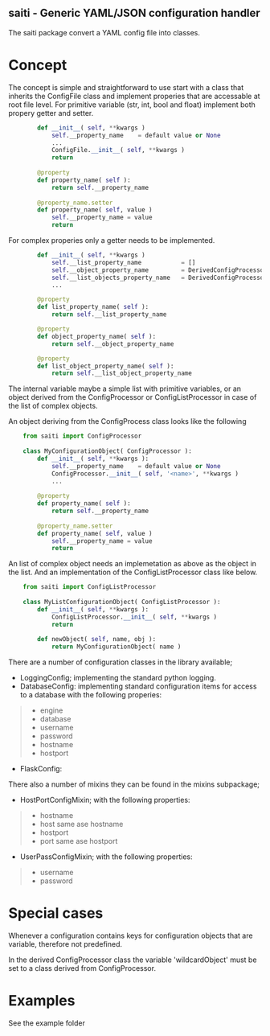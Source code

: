 saiti - Generic YAML/JSON configuration handler
-----------------------------------------------

The saiti package convert a YAML config file into classes. 

# Concept
The concept is simple and straightforward to use start with a class that 
inherits the ConfigFile class and implement properies that are accessable
at root file level. For primitive variable (str, int, bool and float) 
implement both propery getter and setter.
```python       
        def __init__( self, **kwargs )
            self.__property_name    = default value or None
            ... 
            ConfigFile.__init__( self, **kwargs )
            return
            
        @property
        def property_name( self ):
            return self.__property_name
            
        @property_name.setter
        def property_name( self, value )
            self.__property_name = value
            return
```

For complex properies only a getter needs to be implemented.
```python       
        def __init__( self, **kwargs )
            self.__list_property_name           = []
            self.__object_property_name         = DerivedConfigProcessor
            self.__list_objects_property_name   = DerivedConfigProcessorList
            ... 

        @property
        def list_property_name( self ):
            return self.__list_property_name

        @property
        def object_property_name( self ):
            return self.__object_property_name

        @property
        def list_object_property_name( self ):
            return self.__list_object_property_name

```

The internal variable maybe a simple list with primitive variables, or an 
object derived from the ConfigProcessor or ConfigListProcessor in case of 
the list of complex objects.
   
An object deriving from the ConfigProcess class looks like the following
```python
    from saiti import ConfigProcessor
    
    class MyConfigurationObject( ConfigProcessor ):
        def __init__( self, **kwargs ):
            self.__property_name    = default value or None
            ConfigProcessor.__init__( self, '<name>', **kwargs )
            ... 
            
        @property
        def property_name( self ):
            return self.__property_name
            
        @property_name.setter
        def property_name( self, value )
            self.__property_name = value
            return
```

An list of complex object needs an implemetation as above as the object in 
the list. And an implementation of the ConfigListProcessor class like below.
  
```python
    from saiti import ConfigListProcessor   
    
    class MyListConfigurationObject( ConfigListProcessor ):
        def __init__( self, **kwargs ):
            ConfigListProcessor.__init__( self, **kwargs )
            return
            
        def newObject( self, name, obj ):
            return MyConfigurationObject( name )

```

There are a number of configuration classes in the library available;
* LoggingConfig;    implementing the standard python logging.
* DatabaseConfig:   implementing standard configuration items for access 
to a database with the following properies: 
> * engine
> * database
> * username
> * password
> * hostname
> * hostport
* FlaskConfig:  

There also a number of mixins they can be found in the mixins subpackage;
* HostPortConfigMixin; with the following properties:
> * hostname
> * host        same ase hostname
> * hostport
> * port        same ase hostport
* UserPassConfigMixin; with the following properties:
> * username
> * password
 
# Special cases
Whenever a configuration contains keys for configuration objects that are
variable, therefore not predefined. 

In the derived ConfigProcessor class the variable 'wildcardObject' must 
be set to a class derived from ConfigProcessor.
 






# Examples
See the example folder

